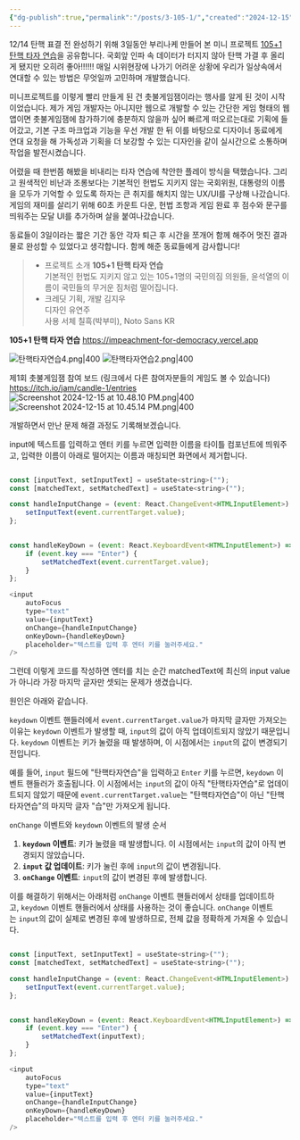```yaml
---
{"dg-publish":true,"permalink":"/posts/3-105-1/","created":"2024-12-15","updated":"2024-12-15T22:41:00"}
---
```


12/14 탄핵 표결 전 완성하기 위해 3일동안 부리나케 만들어 본 미니 프로젝트 [105+1 탄핵 타자 연습](https://impeachment-for-democracy.vercel.app)을 공유합니다. 국회앞 인파 속 데이터가 터지지 않아 탄핵 가결 후 올리게 됐지만 오히려 좋아!!!!!! 매일 시위현장에 나가기 어려운 상황에 우리가 일상속에서 연대할 수 있는 방법은 무엇일까 고민하며 개발했습니다. 

 미니프로젝트를 이렇게 빨리 만들게 된 건 촛불게임잼이라는 행사를 알게 된 것이 시작이었습니다. 제가 게임 개발자는 아니지만 웹으로 개발할 수 있는 간단한 게임 형태의 웹앱이면 촛불게임잼에 참가하기에 충분하지 않을까 싶어 빠르게 떠오르는대로 기획에 들어갔고, 기본 구조 마크업과 기능을 우선 개발 한 뒤 이를 바탕으로 디자이너 동료에게 연대 요청을 해 가독성과 기획을 더 보강할 수 있는 디자인을 같이 실시간으로 소통하며 작업을 발전시켰습니다. 

어렸을 때 한번쯤 해봤을 비내리는 타자 연습에 착안한 플레이 방식을 택했습니다. 그리고 원색적인 비난과 조롱보다는 기본적인 헌법도 지키지 않는 국회위원, 대통령의 이름을 모두가 기억할 수 있도록 하자는 큰 취지를 해치지 않는 UX/UI를 구상해 나갔습니다. 게임의 재미를 살리기 위해 60초 카운트 다운, 헌법 조항과 게임 완료 후 점수와 문구를 띄워주는 모달 UI를 추가하며 살을 붙여나갔습니다.

동료들이 3일이라는 짧은 기간 동안 각자 퇴근 후 시간을 쪼개어 함께 해주어 멋진 결과물로 완성할 수 있었다고 생각합니다. 함께 해준 동료들에게 감사합니다!

> - 프로젝트 소개
**105+1 탄핵 타자 연습**  
기본적인 헌법도 지키지 않고 있는 105+1명의 국민의짐 의원들, 윤석열의 이름이 국민들의 무거운 짐처럼 떨어집니다.  
> - 크레딧
기획, 개발 김지우  
디자인 유연주  
사용 서체 칠흑(박부미), Noto Sans KR  


**105+1 탄핵 타자 연습**
https://impeachment-for-democracy.vercel.app

![탄핵타자연습4.png|400](/img/user/%ED%83%84%ED%95%B5%ED%83%80%EC%9E%90%EC%97%B0%EC%8A%B54.png)
![탄핵타자연습2.png|400](/img/user/%ED%83%84%ED%95%B5%ED%83%80%EC%9E%90%EC%97%B0%EC%8A%B52.png)

제1회 촛불게임잼 참여 보드 (링크에서 다른 참여자분들의 게임도 볼 수 있습니다)
https://itch.io/jam/candle-1/entries 
![Screenshot 2024-12-15 at 10.48.10 PM.png|400](/img/user/Screenshot%202024-12-15%20at%2010.48.10%20PM.png)
![Screenshot 2024-12-15 at 10.45.14 PM.png|400](/img/user/Screenshot%202024-12-15%20at%2010.45.14%20PM.png)


개발하면서 만난 문제 해결 과정도 기록해보겠습니다.

input에 텍스트를 입력하고 엔터 키를 누르면 입력한 이름을 타이틀 컴포넌트에 띄워주고, 입력한 이름이 아래로 떨어지는 이름과 매칭되면 화면에서 제거합니다. 

```js

const [inputText, setInputText] = useState<string>("");
const [matchedText, setMatchedText] = useState<string>("");

const handleInputChange = (event: React.ChangeEvent<HTMLInputElement>) => {
	setInputText(event.currentTarget.value);
};

  
const handleKeyDown = (event: React.KeyboardEvent<HTMLInputElement>) => {
	if (event.key === "Enter") {
		setMatchedText(event.currentTarget.value);
	}
};

<input
	autoFocus
	type="text"
	value={inputText}
	onChange={handleInputChange}
	onKeyDown={handleKeyDown}
	placeholder="텍스트를 입력 후 엔터 키를 눌러주세요."
/>

```

그런데 이렇게 코드를 작성하면 엔터를 치는 순간 matchedText에 최신의 input value가 아니라 가장 마지막 글자만 셋되는 문제가 생겼습니다.

원인은 아래와 같습니다.

`keydown` 이벤트 핸들러에서 `event.currentTarget.value`가 마지막 글자만 가져오는 이유는 `keydown` 이벤트가 발생할 때, `input`의 값이 아직 업데이트되지 않았기 때문입니다. `keydown` 이벤트는 키가 눌렸을 때 발생하며, 이 시점에서는 `input`의 값이 변경되기 전입니다.

예를 들어, `input` 필드에 "탄핵타자연습"을 입력하고 `Enter` 키를 누르면, `keydown` 이벤트 핸들러가 호출됩니다. 이 시점에서는 `input`의 값이 아직 "탄핵타자연습"로 업데이트되지 않았기 때문에 `event.currentTarget.value`는 "탄핵타자연습"이 아닌 "탄핵타자연습"의 마지막 글자 "습"만 가져오게 됩니다.

`onChange` 이벤트와 `keydown` 이벤트의 발생 순서

1. **`keydown` 이벤트**: 키가 눌렸을 때 발생합니다. 이 시점에서는 `input`의 값이 아직 변경되지 않았습니다.
2. **`input` 값 업데이트**: 키가 눌린 후에 `input`의 값이 변경됩니다.
3. **`onChange` 이벤트**: `input`의 값이 변경된 후에 발생합니다.

이를 해결하기 위해서는 아래처럼 `onChange` 이벤트 핸들러에서 상태를 업데이트하고, `keydown` 이벤트 핸들러에서 상태를 사용하는 것이 좋습니다. `onChange` 이벤트는 `input`의 값이 실제로 변경된 후에 발생하므로, 전체 값을 정확하게 가져올 수 있습니다.

```js

const [inputText, setInputText] = useState<string>("");
const [matchedText, setMatchedText] = useState<string>("");

const handleInputChange = (event: React.ChangeEvent<HTMLInputElement>) => {
	setInputText(event.currentTarget.value);
};

  
const handleKeyDown = (event: React.KeyboardEvent<HTMLInputElement>) => {
	if (event.key === "Enter") {
		setMatchedText(inputText);
	}
};

<input
	autoFocus
	type="text"
	value={inputText}
	onChange={handleInputChange}
	onKeyDown={handleKeyDown}
	placeholder="텍스트를 입력 후 엔터 키를 눌러주세요."
/>

```